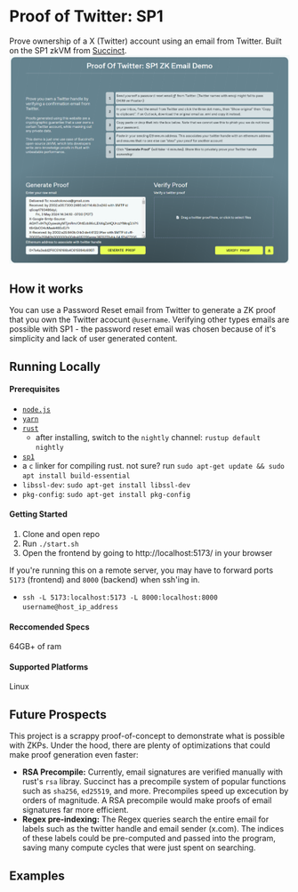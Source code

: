 # Proof of Twitter: SP1

Prove ownership of a X (Twitter) account using an email from Twitter. Built on the SP1 zkVM from [Succinct](https://succinct.xyz/).
![alt text](screenshot.png)

## How it works

You can use a Password Reset email from Twitter to generate a ZK proof that you own the Twitter acocunt `@username`. Verifying other types emails are possible with SP1 - the password reset email was chosen because of it's simplicity and lack of user generated content.

## Running Locally
#### Prerequisites

- [`node.js`](https://nodejs.org/en)
- [`yarn`](https://yarnpkg.com/getting-started/install)
- [`rust`](https://www.rust-lang.org/)
   -    after installing, switch to the `nightly` channel: `rustup default nightly`
- [`sp1`](https://succinctlabs.github.io/sp1/getting-started/install.html)
- a `c` linker for compiling rust. not sure? run `sudo apt-get update && sudo apt install build-essential`
- `libssl-dev`: `sudo apt-get install libssl-dev`
- `pkg-config`: `sudo apt-get install pkg-config`

#### Getting Started
1. Clone and open repo
2. Run `./start.sh`
3. Open the frontend by going to http://localhost:5173/ in your browser
   
If you're running this on a remote server, you may have to forward ports `5173` (frontend) and `8000` (backend) when ssh'ing in.
- `ssh -L 5173:localhost:5173 -L 8000:localhost:8000 username@host_ip_address`

#### Reccomended Specs

64GB+ of ram

#### Supported Platforms

Linux

## Future Prospects

This project is a scrappy proof-of-concept to demonstrate what is possible with ZKPs. Under the hood, there are plenty of optimizations that could make proof generation even faster:

- **RSA Precompile:** Currently, email signatures are verified manually with rust's `rsa` libray. Succinct has a precompile system of popular functions such as `sha256`, `ed25519`, and more. Precompiles speed up excecution by orders of magnitude. A RSA precompile would make proofs of email signatures far more efficient.
- **Regex pre-indexing:** The Regex queries search the entire email for labels such as the twitter handle and email sender (x.com). The indices of these labels could be pre-computed and passed into the program, saving many compute cycles that were just spent on searching.

## Examples

